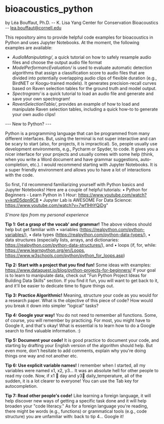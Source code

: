 # bioacoustics_python

by Léa Bouffaut, Ph.D. -- K. Lisa Yang Center for Conservation Bioacoustics -- lea.bouffaut@cornell.edu

This repository aims to provide helpful code examples for bioacoustics in Python and uses Jupyter Notebooks. At the moment, the following examples are available:
* _AudioManipulating/_, a quick tutorial on how to safely resample audio files and choose the output audio file format
* _ModelPerformancEvaluation/_ is used to evaluate automatic detection algorithms that assign a classification score to audio files that are divided into potentially overlapping audio clips of flexible duration (e.g., BirdNET or Koogu-trained models). It generates precision-recall curves based on Raven selection tables for the ground truth and model output.
* _Spectrogram/_ is a quick tutorial to load an audio file and generate and save your own spectrogram!
* _RavenSelectionTable/_, provides an example of how to load and manipulate Raven selection tables, including a quick how-to to generate your own audio clips!

--- New to Python? ---

Python is a  programming language that can be programmed from many different interfaces. But, using the terminal is not super interactive and can be scary to start (also, for projects, it is impractical).  So, people usually use development environments, e.g., Pycharm or Spyder, to code. It gives you a nicer interface for your projects and usually comes with some help (think, when you write a Word document and have grammar suggestions, auto-completion, etc.). I would recommend starting with Jupyter Notebooks. It is a super friendly environment and allows you to have a lot of interactions with the code.

So first, I'd recommend familiarizing yourself with Python basics and Jupyter Notebooks! Here are a couple of helpful tutorials:
•	Python for Beginners - Learn Python in 1 Hour: https://www.youtube.com/watch?v=kqtD5dpn9C8
•	Jupyter Lab is AWESOME For Data Science:
https://www.youtube.com/watch?v=7wf1HhYQiDg"


_S'more tips from my personal experience_

**Tip 1: Get a grasp of the vocab' and grammar!**
The above videos should help but get familiar with 
•	variables (https://realpython.com/python-variables/), 
•	data types (https://realpython.com/python-data-types/), 
•	data structures (especially lists, arrays, and dictionaries: https://realpython.com/python-data-structures/), and 
•	loops (if, for, while: https://www.learnpython.org/en/Loops, https://www.w3schools.com/python/python_for_loops.asp)

**Tip 2: Start with a project that you find fun!**
Some ideas with examples: 
https://www.dataquest.io/blog/python-projects-for-beginners/ 
If your goal is to learn to manipulate data, check out "Fun Python Project Ideas for Building Data Skills" section. If you find it fun, you will want to get back to it, and it'll be easier to dedicate time to figure things out.

**Tip 3: Practice Algorithmic!**
Meaning, structure your code as you would for a research paper. What is the objective of this piece of code? How would you break it down into simpler "logical" tasks? 

**Tip 4: Google your way!**
You do not need to remember all functions. Some, of course, you will remember by practicing. For most, you might have to Google it, and that's okay! What is essential is to learn how to do a Google search to find valuable information. :)

**Tip 5: Document your code!**
It is good practice to document your code, and starting by drafting your English version of the algorithm should help. But even more, don't hesitate to add comments, explain why you're doing things one way and not another etc.

**Tip 6: Use explicit variable names!** 
I remember when I started, all my variables were named x1, x2, y3... It was an absolute hell for other people to read my code. Now, if x1  day and y3 daily_temperature, all of the sudden, it is a lot clearer to everyone! You can use the Tab key for autocompletion. 

**Tip 7: Read other people's code!**
Like learning a foreign language, it will help discover new ways of getting a specific task done and it will help broaden your "code literacy." As for a foreign language you're reading, there might be words (e.g., functions) or grammatical tools (e.g., code structure) you are unfamiliar with: back to tip 4... Google it!
